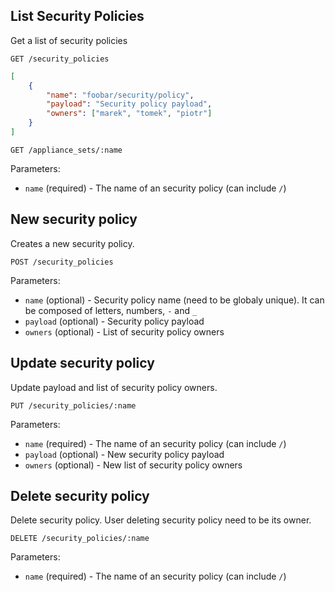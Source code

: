 ## List Security Policies

Get a list of security policies

```
GET /security_policies
```

```json
[
    {
        "name": "foobar/security/policy",
        "payload": "Security policy payload",
        "owners": ["marek", "tomek", "piotr"]
    }
]
```

```
GET /appliance_sets/:name
```

Parameters:

+ `name` (required) - The name of an security policy (can include `/`)

## New security policy

Creates a new security policy.

```
POST /security_policies
```

Parameters:

+ `name` (optional) - Security policy name (need to be globaly unique). It can be composed of letters, numbers, `-` and `_`
+ `payload` (optional) - Security policy payload
+ `owners` (optional) - List of security policy owners

## Update security policy

Update payload and list of security policy owners.

```
PUT /security_policies/:name
```

Parameters:

+ `name` (required) - The name of an security policy (can include `/`)
+ `payload` (optional) - New security policy payload
+ `owners` (optional) - New list of security policy owners

## Delete security policy

Delete security policy. User deleting security policy need to be its owner.

```
DELETE /security_policies/:name
```

Parameters:

+ `name` (required) - The name of an security policy (can include `/`)